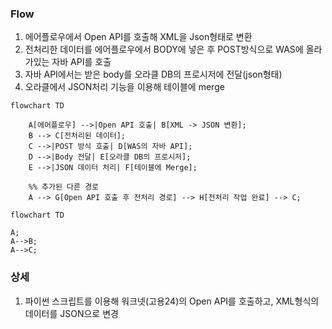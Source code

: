 
### Flow
1. 에어플로우에서 Open API를 호출해 XML을 Json형태로 변환
2. 전처리한 데이터를 에어플로우에서 BODY에 넣은 후 POST방식으로 WAS에 올라가있는 자바 API를 호출 
3. 자바 API에서는 받은 body를 오라클 DB의 프로시저에 전달(json형태)
4. 오라클에서 JSON처리 기능을 이용해 테이블에 merge

```mermaid  
flowchart TD

    A[에어플로우] -->|Open API 호출| B[XML -> JSON 변환];
    B --> C[전처리된 데이터];
    C -->|POST 방식 호출| D[WAS의 자바 API];
    D -->|Body 전달| E[오라클 DB의 프로시저];
    E -->|JSON 데이터 처리| F[테이블에 Merge];

    %% 추가된 다른 경로
    A --> G[Open API 호출 후 전처리 경로] --> H[전처리 작업 완료] --> C;

```



```mermaid   
flowchart TD   
  
A;    
A-->B;   
A-->C;  
```

### 상세
1. 파이썬 스크립트를 이용해 워크넷(고용24)의 Open API를 호출하고,
   XML형식의 데이터를 JSON으로 변경
